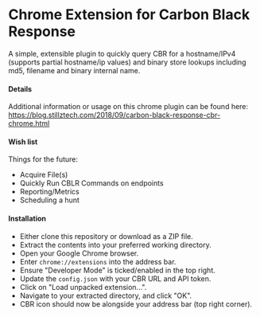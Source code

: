 # Chrome Extension for Carbon Black Response
 A simple, extensible plugin to quickly query CBR for a hostname/IPv4 (supports partial hostname/ip values) and binary store lookups including md5, filename and binary internal name.

#### Details
Additional information or usage on this chrome plugin can be found here: https://blog.stillztech.com/2018/09/carbon-black-response-cbr-chrome.html

#### Wish list
Things for the future: 

- Acquire File(s)
- Quickly Run CBLR Commands on endpoints
- Reporting/Metrics
- Scheduling a hunt

#### Installation

- Either clone this repository or download as a ZIP file.
- Extract the contents into your preferred working directory.
- Open your Google Chrome browser.
- Enter `chrome://extensions` into the address bar.
- Ensure "Developer Mode" is ticked/enabled in the top right.
- Update the `config.json` with your CBR URL and API token. 
- Click on "Load unpacked extension...".
- Navigate to your extracted directory, and click "OK".
- CBR icon should now be alongside your address bar (top right corner).

